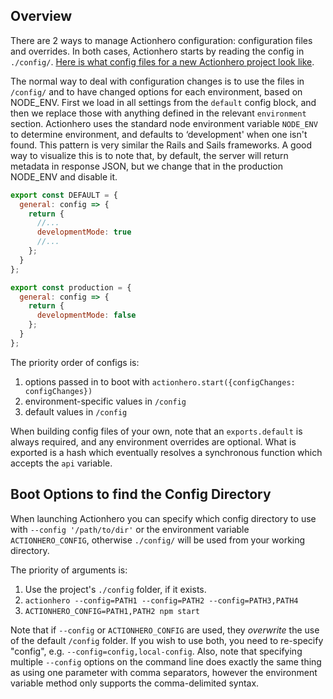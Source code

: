 ## Overview

There are 2 ways to manage Actionhero configuration: configuration files and overrides. In both cases, Actionhero starts by reading the config in `./config/`. [Here is what config files for a new Actionhero project look like](https://github.com/actionhero/Actionhero/blob/master/config/).

The normal way to deal with configuration changes is to use the files in `/config/` and to have changed options for each environment, based on NODE_ENV. First we load in all settings from the `default` config block, and then we replace those with anything defined in the relevant `environment` section. Actionhero uses the standard node environment variable `NODE_ENV` to determine environment, and defaults to ‘development' when one isn't found. This pattern is very similar the Rails and Sails frameworks. A good way to visualize this is to note that, by default, the server will return metadata in response JSON, but we change that in the production NODE_ENV and disable it.

```js
export const DEFAULT = {
  general: config => {
    return {
      //...
      developmentMode: true
      //...
    };
  }
};

export const production = {
  general: config => {
    return {
      developmentMode: false
    };
  }
};
```

The priority order of configs is:

1.  options passed in to boot with `actionhero.start({configChanges: configChanges})`
2.  environment-specific values in `/config`
3.  default values in `/config`

When building config files of your own, note that an `exports.default` is always required, and any environment overrides are optional. What is exported is a hash which eventually resolves a synchronous function which accepts the `api` variable.

## Boot Options to find the Config Directory

When launching Actionhero you can specify which config directory to use with `--config '/path/to/dir'` or the environment variable `ACTIONHERO_CONFIG`, otherwise `./config/` will be used from your working directory.

The priority of arguments is:

1.  Use the project's `./config` folder, if it exists.
2.  `actionhero --config=PATH1 --config=PATH2 --config=PATH3,PATH4`
3.  `ACTIONHERO_CONFIG=PATH1,PATH2 npm start`

Note that if `--config` or `ACTIONHERO_CONFIG` are used, they _overwrite_ the use of the default `/config` folder. If you wish to use both, you need to re-specify "config", e.g. `--config=config,local-config`. Also, note that specifying multiple `--config` options on the command line does exactly the same thing as using one parameter with comma separators, however the environment variable method only supports the comma-delimited syntax.
